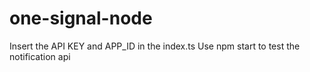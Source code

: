 # one-signal-node
Insert the API KEY and APP_ID in the index.ts
Use npm start to test the notification api

